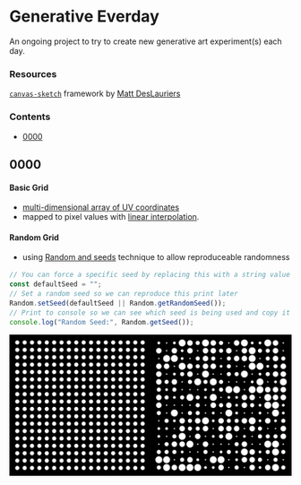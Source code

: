 # Generative Everday

An ongoing project to try to create new generative art experiment(s) each day.

### Resources

[`canvas-sketch`](https://github.com/mattdesl/canvas-sketch) framework by [Matt DesLauriers](https://mattdesl.com/)

### Contents

- [0000](0000)

## 0000

#### Basic Grid

- [multi-dimensional array of UV coordinates](https://github.com/mattdesl/workshop-generative-art/blob/master/docs/cheat-sheet.md#grids--uv-coordinates)
- mapped to pixel values with [linear interpolation](https://github.com/mattdesl/workshop-generative-art/blob/master/docs/cheat-sheet.md#padding-with-margins-using-linear-interpolation).

#### Random Grid

- using [Random and seeds](https://github.com/mattdesl/canvas-sketch-util/blob/master/docs/random.md) technique to allow reproduceable randomness

```js
// You can force a specific seed by replacing this with a string value
const defaultSeed = "";
// Set a random seed so we can reproduce this print later
Random.setSeed(defaultSeed || Random.getRandomSeed());
// Print to console so we can see which seed is being used and copy it if desired
console.log("Random Seed:", Random.getSeed());
```


<img src="0000/renders/01-basic-grid.png" width="50%" /><img src="0000/renders/02-random-grid-63543.png" width="50%" />